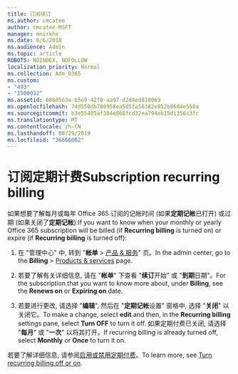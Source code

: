 ```yaml
---
title: 订阅续订
ms.author: cmcatee
author: cmcatee-MSFT
manager: mnirkhe
ms.date: 6/6/2018
ms.audience: Admin
ms.topic: article
ROBOTS: NOINDEX, NOFOLLOW
localization_priority: Normal
ms.collection: Adm_O365
ms.custom:
- "493"
- "1500032"
ms.assetid: 6860563a-b5e9-42f0-aa97-d2d4ed810069
ms.openlocfilehash: 74d558db780958ea5d5fa56382e852b8684e550a
ms.sourcegitcommit: b3e55405af384e868fcd32ea794eb15d1356c3fc
ms.translationtype: MT
ms.contentlocale: zh-CN
ms.lasthandoff: 08/29/2019
ms.locfileid: "36666002"
---
```

# <a name="subscription-recurring-billing"></a><span data-ttu-id="218ff-102">订阅定期计费</span><span class="sxs-lookup"><span data-stu-id="218ff-102">Subscription recurring billing</span></span>

<span data-ttu-id="218ff-103">如果想要了解每月或每年 Office 365 订阅的记帐时间 (如果**定期记帐**已打开) 或过期 (如果关闭了**定期记帐**):</span><span class="sxs-lookup"><span data-stu-id="218ff-103">If you want to know when your monthly or yearly Office 365 subscription will be billed (if **Recurring billing** is turned on) or expire (if **Recurring billing** is turned off):</span></span>
  
1. <span data-ttu-id="218ff-104">在 "管理中心" 中, 转到 "**帐单** \> [产品 & 服务](https://go.microsoft.com/fwlink/p/?linkid=842054)" 页。</span><span class="sxs-lookup"><span data-stu-id="218ff-104">In the admin center, go to the **Billing** \> [Products & services](https://go.microsoft.com/fwlink/p/?linkid=842054) page.</span></span>

2. <span data-ttu-id="218ff-105">若要了解有关详细信息, 请在 "**帐单**" 下查看 "**续订**开始" 或 "**到期**日期"。</span><span class="sxs-lookup"><span data-stu-id="218ff-105">For the subscription that you want to know more about, under **Billing**, see the **Renews on** or **Expiring on** date.</span></span>

4. <span data-ttu-id="218ff-106">若要进行更改, 请选择 "**编辑**", 然后在 "**定期记帐**设置" 窗格中, 选择 "**关闭**" 以关闭它。</span><span class="sxs-lookup"><span data-stu-id="218ff-106">To make a change, select **edit** and then, in the **Recurring billing** settings pane, select **Turn OFF** to turn it off.</span></span> <span data-ttu-id="218ff-107">如果定期付费已关闭, 请选择 "**每月**" 或 "**一次**" 以将其打开。</span><span class="sxs-lookup"><span data-stu-id="218ff-107">If recurring billing is already turned off, select **Monthly** or **Once** to turn it on.</span></span>

<span data-ttu-id="218ff-108">若要了解详细信息, 请参阅[启用或禁用定期付费](https://docs.microsoft.com/office365/admin/subscriptions-and-billing/renew-your-subscription)。</span><span class="sxs-lookup"><span data-stu-id="218ff-108">To learn more, see [Turn recurring billing off or on](https://docs.microsoft.com/office365/admin/subscriptions-and-billing/renew-your-subscription).</span></span>